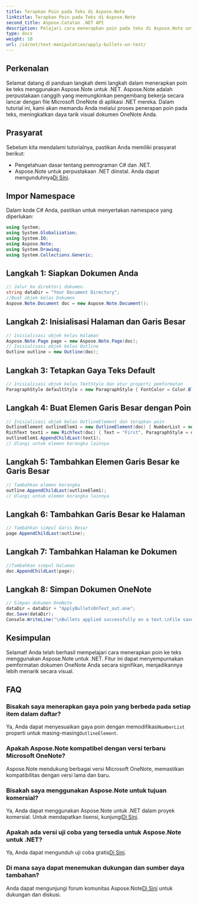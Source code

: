 ```yaml
---
title: Terapkan Poin pada Teks di Aspose.Note
linktitle: Terapkan Poin pada Teks di Aspose.Note
second_title: Aspose.Catatan .NET API
description: Pelajari cara menerapkan poin pada teks di Aspose.Note untuk .NET untuk menyempurnakan dokumen OneNote Anda. Ikuti panduan langkah demi langkah ini untuk pemformatan yang efektif.
type: docs
weight: 10
url: /id/net/text-manipulation/apply-bullets-on-text/
---
```

## Perkenalan
Selamat datang di panduan langkah demi langkah dalam menerapkan poin ke teks menggunakan Aspose.Note untuk .NET. Aspose.Note adalah perpustakaan canggih yang memungkinkan pengembang bekerja secara lancar dengan file Microsoft OneNote di aplikasi .NET mereka. Dalam tutorial ini, kami akan memandu Anda melalui proses penerapan poin pada teks, meningkatkan daya tarik visual dokumen OneNote Anda.
## Prasyarat
Sebelum kita mendalami tutorialnya, pastikan Anda memiliki prasyarat berikut:
- Pengetahuan dasar tentang pemrograman C# dan .NET.
-  Aspose.Note untuk perpustakaan .NET diinstal. Anda dapat mengunduhnya[Di Sini](https://releases.aspose.com/note/net/).
## Impor Namespace
Dalam kode C# Anda, pastikan untuk menyertakan namespace yang diperlukan:
```csharp
using System;
using System.Globalization;
using System.IO;
using Aspose.Note;
using System.Drawing;
using System.Collections.Generic;
```
## Langkah 1: Siapkan Dokumen Anda
```csharp
// Jalur ke direktori dokumen.
string dataDir = "Your Document Directory";
//Buat objek kelas Dokumen
Aspose.Note.Document doc = new Aspose.Note.Document();
```
## Langkah 2: Inisialisasi Halaman dan Garis Besar
```csharp
// Inisialisasi objek kelas Halaman
Aspose.Note.Page page = new Aspose.Note.Page(doc);
// Inisialisasi objek kelas Outline
Outline outline = new Outline(doc);
```
## Langkah 3: Tetapkan Gaya Teks Default
```csharp
// Inisialisasi objek kelas TextStyle dan atur properti pemformatan
ParagraphStyle defaultStyle = new ParagraphStyle { FontColor = Color.Black, FontName = "Arial", FontSize = 10 };
```
## Langkah 4: Buat Elemen Garis Besar dengan Poin
```csharp
// Inisialisasi objek kelas OutlineElement dan terapkan poin
OutlineElement outlineElem1 = new OutlineElement(doc) { NumberList = new NumberList("*", "Arial", 10) };
RichText text1 = new RichText(doc) { Text = "First", ParagraphStyle = defaultStyle };
outlineElem1.AppendChildLast(text1);
// Ulangi untuk elemen kerangka lainnya
```
## Langkah 5: Tambahkan Elemen Garis Besar ke Garis Besar
```csharp
// Tambahkan elemen kerangka
outline.AppendChildLast(outlineElem1);
// Ulangi untuk elemen kerangka lainnya
```
## Langkah 6: Tambahkan Garis Besar ke Halaman
```csharp
// Tambahkan simpul Garis Besar
page.AppendChildLast(outline);
```
## Langkah 7: Tambahkan Halaman ke Dokumen
```csharp
//Tambahkan simpul Halaman
doc.AppendChildLast(page);
```
## Langkah 8: Simpan Dokumen OneNote
```csharp
// Simpan dokumen OneNote
dataDir = dataDir + "ApplyBulletsOnText_out.one"; 
doc.Save(dataDir);
Console.WriteLine("\nBullets applied successfully on a text.\nFile saved at " + dataDir); 
```
## Kesimpulan
Selamat! Anda telah berhasil mempelajari cara menerapkan poin ke teks menggunakan Aspose.Note untuk .NET. Fitur ini dapat menyempurnakan pemformatan dokumen OneNote Anda secara signifikan, menjadikannya lebih menarik secara visual.
## FAQ
### Bisakah saya menerapkan gaya poin yang berbeda pada setiap item dalam daftar?
 Ya, Anda dapat menyesuaikan gaya poin dengan memodifikasi`NumberList` properti untuk masing-masing`OutlineElement`.
### Apakah Aspose.Note kompatibel dengan versi terbaru Microsoft OneNote?
Aspose.Note mendukung berbagai versi Microsoft OneNote, memastikan kompatibilitas dengan versi lama dan baru.
### Bisakah saya menggunakan Aspose.Note untuk tujuan komersial?
 Ya, Anda dapat menggunakan Aspose.Note untuk .NET dalam proyek komersial. Untuk mendapatkan lisensi, kunjungi[Di Sini](https://purchase.aspose.com/buy).
### Apakah ada versi uji coba yang tersedia untuk Aspose.Note untuk .NET?
 Ya, Anda dapat mengunduh uji coba gratis[Di Sini](https://releases.aspose.com/).
### Di mana saya dapat menemukan dukungan dan sumber daya tambahan?
 Anda dapat mengunjungi forum komunitas Aspose.Note[Di Sini](https://forum.aspose.com/c/note/28) untuk dukungan dan diskusi.